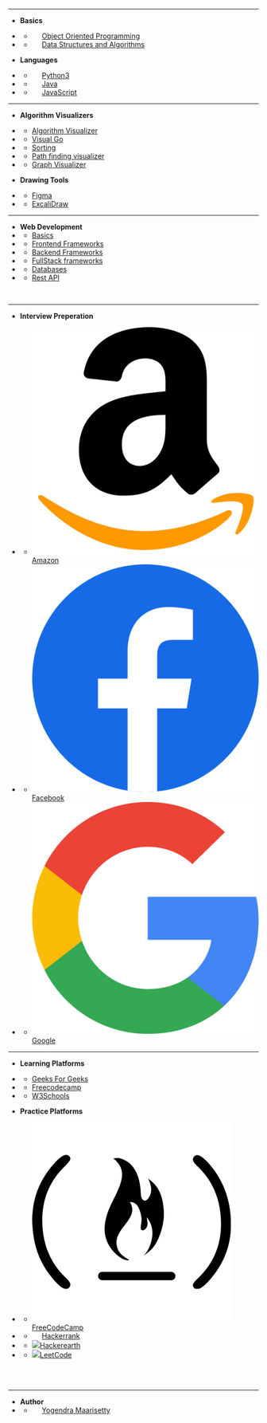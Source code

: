 

<hr class="s-hr">

- **Basics**
- * [<span class="fas fa-vector-square" style="margin:0px 10px"></span> Object Oriented Programming](oops/)

- * [<span class="fas fa-cubes" style="margin:0px 10px"></span> Data Structures and Algorithms](datastructures/)


-  **Languages** [](languages/)

- * [<span class="fab fa-python" style="margin:0px 10px"></span> Python3](languages/python/)
- * [<span class="fab fa-java" style="margin:0px 10px"></span> Java](languages/)
- * [<span class="fab fa-js-square" style="margin:0px 10px"></span> JavaScript](languages/)

<hr class="s-hr">

- **Algorithm Visualizers**
- * [Algorithm Visualizer](https://algorithm-visualizer.org/)
- * [Visual Go](https://visualgo.net/en)
- * [Sorting](http://sorting.at/)
- * [Path finding visualizer](https://clementmihailescu.github.io/Pathfinding-Visualizer/)
- * [Graph Visualizer](https://graphisual.netlify.app/)

- **Drawing Tools**
- * [Figma](https://www.figma.com/files/recent)
- * [ExcaliDraw](https://excalidraw.com/)

<hr class="s-hr">

- **Web Development**
- * [Basics](webDevelopment/)
- * [Frontend Frameworks](webDevelopment/)
- * [Backend Frameworks](webDevelopment/)
- * [FullStack frameworks](webDevelopment/)
- * [Databases](database/)
- * [Rest API](webDevelopment/)

<br>


<hr class="s-hr">


- **Interview Preperation**

- * [<span><img class="icon" src="amazon-icon-1.svg"/></span>Amazon](amazon/)
- * [<span><img class="icon" src="fb-icon.png"/></span>Facebook](facebook/)
- * [<span><img class="icon" src="google-icon.svg"/></span>Google](google/)


<hr class="s-hr">

- **Learning Platforms**
- * [Geeks For Geeks](gfg/)
- * [Freecodecamp](freecodecamp/)
- * [W3Schools](w3schools/)

- **Practice Platforms**
- * [<span><img class="icon" src="freecodecamp.png"/></span>FreeCodeCamp](https://www.freecodecamp.org/)
- * [<span class="fab fa-hackerrank" style="margin:0px 10px"></span> Hackerrank](https://www.hackerrank.com)
- * [<span><img class="icon" src="https://camo.githubusercontent.com/9deb5eba7d752db1cbc4409bb5d8de38bceb38ea/68747470733a2f2f75706c6f61642e77696b696d656469612e6f72672f77696b6970656469612f636f6d6d6f6e732f652f65382f4861636b657245617274685f6c6f676f2e706e67"/></span>Hackerearth](https://www.hackerearth.com/practice/)
- * [<span><img class="icon" src="https://raw.githubusercontent.com/LeetCode-OpenSource/vscode-leetcode/master/resources/LeetCode.png"/></span>LeetCode](https://leetcode.com/problemset/all/)

<br>
<br>

<hr class="s-hr">

- **Author**
- * [<i class="fas fa-user-edit" style="margin:0px 10px"></i>Yogendra Maarisetty](yogendramaarisetty.md)


